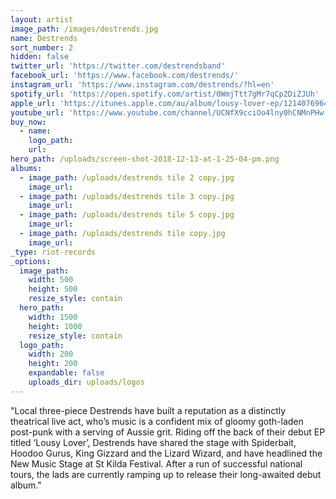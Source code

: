 ```yaml
---
layout: artist
image_path: /images/destrends.jpg
name: Destrends
sort_number: 2
hidden: false
twitter_url: 'https://twitter.com/destrendsband'
facebook_url: 'https://www.facebook.com/destrends/'
instagram_url: 'https://www.instagram.com/destrends/?hl=en'
spotify_url: 'https://open.spotify.com/artist/0WmjTtt7gMr7qCp2DiZJUh'
apple_url: 'https://itunes.apple.com/au/album/lousy-lover-ep/1214076964'
youtube_url: 'https://www.youtube.com/channel/UCNfX9cciOo4lny0hCNMnPHw'
buy_now:
  - name:
    logo_path:
    url:
hero_path: /uploads/screen-shot-2018-12-13-at-1-25-04-pm.png
albums:
  - image_path: /uploads/destrends tile 2 copy.jpg
    image_url:
  - image_path: /uploads/destrends tile 3 copy.jpg
    image_url:
  - image_path: /uploads/destrends tile 5 copy.jpg
    image_url:
  - image_path: /uploads/destrends tile copy.jpg
    image_url:
_type: riot-records
_options:
  image_path:
    width: 500
    height: 500
    resize_style: contain
  hero_path:
    width: 1500
    height: 1000
    resize_style: contain
  logo_path:
    width: 200
    height: 200
    expandable: false
    uploads_dir: uploads/logos
---
```


"Local three-piece Destrends have built a reputation as a distinctly theatrical live act, who’s music is a confident mix of gloomy goth-laden post-punk with a serving of Aussie grit. Riding off the back of their debut EP titled ‘Lousy Lover’, Destrends have shared the stage with Spiderbait, Hoodoo Gurus, King Gizzard and the Lizard Wizard, and have headlined the New Music Stage at St Kilda Festival. After a run of successful national tours, the lads are currently ramping up to release their long-awaited debut album."